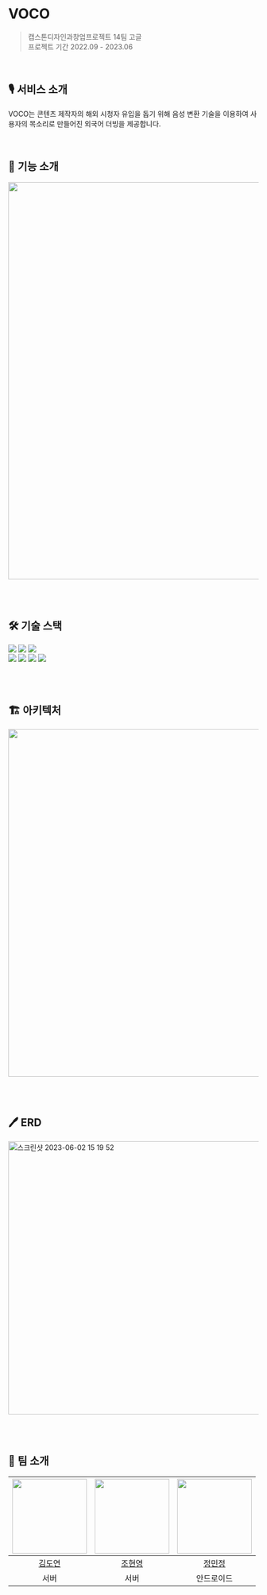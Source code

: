 # VOCO
>  캡스톤디자인과창업프로젝트 14팀 고글 <br>
>  프로젝트 기간 2022.09 - 2023.06

<br>

## 🎙 서비스 소개
VOCO는 콘텐츠 제작자의 해외 시청자 유입을 돕기 위해 음성 변환 기술을 이용하여 사용자의 목소리로 만들어진 외국어 더빙을 제공합니다.

<br>

## 📱 기능 소개
<img src="https://github.com/go-ggle/voco-server/assets/81256252/498c9dad-1523-46b7-95d4-84feae52ad60" width="800"/>

<br><br>

## 🛠 기술 스택
<div>
  <img src="https://img.shields.io/badge/springboot-6DB33F?style=for-the-badge&logo=springboot&logoColor=white">
  <img src="https://img.shields.io/badge/java-007396?style=for-the-badge&logo=java&logoColor=white">

  <img src="https://img.shields.io/badge/mysql-4479A1?style=for-the-badge&logo=mysql&logoColor=white">
</div>

<div>
  <img src="https://img.shields.io/badge/amazonaws-232F3E?style=for-the-badge&logo=amazonaws&logoColor=white">
  <img src="https://img.shields.io/badge/amazonec2-FF9900?style=for-the-badge&logo=amazonec2&logoColor=white">
  <img src="https://img.shields.io/badge/amazonrds-527FFF?style=for-the-badge&logo=amazonrds&logoColor=white">
  <img src="https://img.shields.io/badge/amazons3-569A31?style=for-the-badge&logo=amazons3&logoColor=white">
</div>

<br><br>

## 🏗 아키텍처
<img src="https://github.com/go-ggle/voco-server/assets/81256252/588453db-16a5-4464-962a-c4ad081260e4" width="700"/>

<br><br>

## 🖊 ERD
<img width="550" alt="스크린샷 2023-06-02 15 19 52" src="https://github.com/go-ggle/voco-server/assets/81256252/a8447145-ba6b-4023-9a29-e8e1e05b46fc">

<br><br>

## 👯 팀 소개
| <img src="https://avatars.githubusercontent.com/doyeoo" width="150">|<img src="https://avatars.githubusercontent.com/aqswa" width="150">|<img src="https://avatars.githubusercontent.com/Minjungh63" width="150">|
| :-----------------------------------: | :-----------------------------------: | :-----------------------------------: |
| [ 김도연 ](https://github.com/doyeoo) | [ 조현영 ](https://github.com/aqswa) | [ 정민정 ](https://github.com/Minjungh63) |
| 서버 | 서버 | 안드로이드 |
